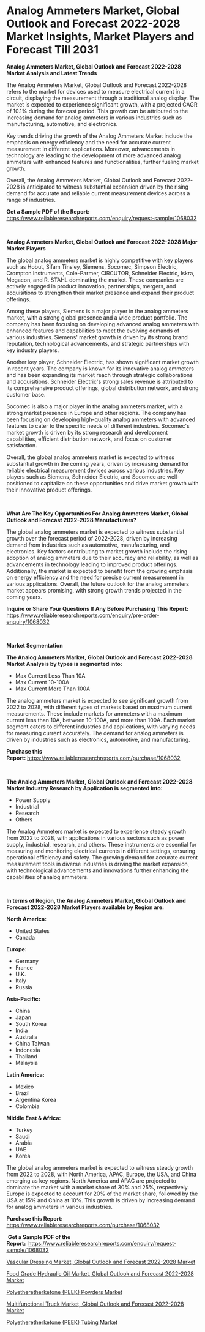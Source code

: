 <p><h1>Analog Ammeters Market, Global Outlook and Forecast 2022-2028 Market Insights, Market Players and Forecast Till 2031</h1></p><p><strong>Analog Ammeters Market, Global Outlook and Forecast 2022-2028 Market Analysis and Latest Trends</strong></p>
<p><p>The Analog Ammeters Market, Global Outlook and Forecast 2022-2028 refers to the market for devices used to measure electrical current in a circuit, displaying the measurement through a traditional analog display. The market is expected to experience significant growth, with a projected CAGR of 10.1% during the forecast period. This growth can be attributed to the increasing demand for analog ammeters in various industries such as manufacturing, automotive, and electronics.</p><p>Key trends driving the growth of the Analog Ammeters Market include the emphasis on energy efficiency and the need for accurate current measurement in different applications. Moreover, advancements in technology are leading to the development of more advanced analog ammeters with enhanced features and functionalities, further fueling market growth.</p><p>Overall, the Analog Ammeters Market, Global Outlook and Forecast 2022-2028 is anticipated to witness substantial expansion driven by the rising demand for accurate and reliable current measurement devices across a range of industries.</p></p>
<p><strong>Get a Sample PDF of the Report:&nbsp;</strong> <a href="https://www.reliableresearchreports.com/enquiry/request-sample/1068032">https://www.reliableresearchreports.com/enquiry/request-sample/1068032</a></p>
<p>&nbsp;</p>
<p><strong>Analog Ammeters Market, Global Outlook and Forecast 2022-2028 Major Market Players</strong></p>
<p><p>The global analog ammeters market is highly competitive with key players such as Hobut, Sifam Tinsley, Siemens, Socomec, Simpson Electric, Crompton Instruments, Cole-Parmer, CIRCUTOR, Schneider Electric, Iskra, Megacon, and R. STAHL dominating the market. These companies are actively engaged in product innovation, partnerships, mergers, and acquisitions to strengthen their market presence and expand their product offerings.</p><p>Among these players, Siemens is a major player in the analog ammeters market, with a strong global presence and a wide product portfolio. The company has been focusing on developing advanced analog ammeters with enhanced features and capabilities to meet the evolving demands of various industries. Siemens' market growth is driven by its strong brand reputation, technological advancements, and strategic partnerships with key industry players.</p><p>Another key player, Schneider Electric, has shown significant market growth in recent years. The company is known for its innovative analog ammeters and has been expanding its market reach through strategic collaborations and acquisitions. Schneider Electric's strong sales revenue is attributed to its comprehensive product offerings, global distribution network, and strong customer base.</p><p>Socomec is also a major player in the analog ammeters market, with a strong market presence in Europe and other regions. The company has been focusing on developing high-quality analog ammeters with advanced features to cater to the specific needs of different industries. Socomec's market growth is driven by its strong research and development capabilities, efficient distribution network, and focus on customer satisfaction.</p><p>Overall, the global analog ammeters market is expected to witness substantial growth in the coming years, driven by increasing demand for reliable electrical measurement devices across various industries. Key players such as Siemens, Schneider Electric, and Socomec are well-positioned to capitalize on these opportunities and drive market growth with their innovative product offerings.</p></p>
<p>&nbsp;</p>
<p><strong>What Are The Key Opportunities For Analog Ammeters Market, Global Outlook and Forecast 2022-2028 Manufacturers?</strong></p>
<p><p>The global analog ammeters market is expected to witness substantial growth over the forecast period of 2022-2028, driven by increasing demand from industries such as automotive, manufacturing, and electronics. Key factors contributing to market growth include the rising adoption of analog ammeters due to their accuracy and reliability, as well as advancements in technology leading to improved product offerings. Additionally, the market is expected to benefit from the growing emphasis on energy efficiency and the need for precise current measurement in various applications. Overall, the future outlook for the analog ammeters market appears promising, with strong growth trends projected in the coming years.</p></p>
<p><strong>Inquire or Share Your Questions If Any Before Purchasing This Report:</strong> <a href="https://www.reliableresearchreports.com/enquiry/pre-order-enquiry/1068032">https://www.reliableresearchreports.com/enquiry/pre-order-enquiry/1068032</a></p>
<p>&nbsp;</p>
<p><strong>Market Segmentation</strong></p>
<p><strong>The Analog Ammeters Market, Global Outlook and Forecast 2022-2028 Market Analysis by types is segmented into:</strong></p>
<p><ul><li>Max Current Less Than 10A</li><li>Max Current 10-100A</li><li>Max Current More Than 100A</li></ul></p>
<p><p>The analog ammeters market is expected to see significant growth from 2022 to 2028, with different types of markets based on maximum current measurements. These include markets for ammeters with a maximum current less than 10A, between 10-100A, and more than 100A. Each market segment caters to different industries and applications, with varying needs for measuring current accurately. The demand for analog ammeters is driven by industries such as electronics, automotive, and manufacturing.</p></p>
<p><strong>Purchase this Report:&nbsp;</strong><a href="https://www.reliableresearchreports.com/purchase/1068032">https://www.reliableresearchreports.com/purchase/1068032</a></p>
<p>&nbsp;</p>
<p><strong>The Analog Ammeters Market, Global Outlook and Forecast 2022-2028 Market Industry Research by Application is segmented into:</strong></p>
<p><ul><li>Power Supply</li><li>Industrial</li><li>Research</li><li>Others</li></ul></p>
<p><p>The Analog Ammeters market is expected to experience steady growth from 2022 to 2028, with applications in various sectors such as power supply, industrial, research, and others. These instruments are essential for measuring and monitoring electrical currents in different settings, ensuring operational efficiency and safety. The growing demand for accurate current measurement tools in diverse industries is driving the market expansion, with technological advancements and innovations further enhancing the capabilities of analog ammeters.</p></p>
<p>&nbsp;</p>
<p><strong>In terms of Region, the Analog Ammeters Market, Global Outlook and Forecast 2022-2028 Market Players available by Region are:</strong></p>
<p>
    <p> <strong> North America: </strong>
        <ul>
            <li>United States</li>
            <li>Canada</li>
        </ul>
        </p> 
    <p> <strong> Europe: </strong>
        <ul>
            <li>Germany</li>
            <li>France</li>
            <li>U.K.</li>
            <li>Italy</li>
            <li>Russia</li>
        </ul>
        </p> 
    <p> <strong> Asia-Pacific: </strong>
        <ul>
            <li>China</li>
            <li>Japan</li>
            <li>South Korea</li>
            <li>India</li>
            <li>Australia</li>
            <li>China Taiwan</li>
            <li>Indonesia</li>
            <li>Thailand</li>
            <li>Malaysia</li>
        </ul>
        </p> 
    <p> <strong> Latin America: </strong>
        <ul>
            <li>Mexico</li>
            <li>Brazil</li>
            <li>Argentina Korea</li>
            <li>Colombia</li>
        </ul>
        </p> 
    <p> <strong> Middle East & Africa: </strong>
        <ul>
            <li>Turkey</li>
            <li>Saudi</li>
            <li>Arabia</li>
            <li>UAE</li>
            <li>Korea</li>
        </ul>
    </p>
    </p>
<p><p>The global analog ammeters market is expected to witness steady growth from 2022 to 2028, with North America, APAC, Europe, the USA, and China emerging as key regions. North America and APAC are projected to dominate the market with a market share of 30% and 25%, respectively. Europe is expected to account for 20% of the market share, followed by the USA at 15% and China at 10%. This growth is driven by increasing demand for analog ammeters in various industries.</p></p>
<p><strong>Purchase this Report: </strong><a href="https://www.reliableresearchreports.com/purchase/1068032">https://www.reliableresearchreports.com/purchase/1068032</a></p>
<p>&nbsp;<strong>Get a Sample PDF of the Report:&nbsp;&nbsp;</strong><a href="https://www.reliableresearchreports.com/enquiry/request-sample/1068032">https://www.reliableresearchreports.com/enquiry/request-sample/1068032</a></p>
<p><strong></strong></p>
<p><p><a href="https://github.com/mauripalmi/Market-Research-Report-List-1/blob/main/vascular-dressing-market-global-outlook-and-forecast-2022-2028-market.md">Vascular Dressing Market, Global Outlook and Forecast 2022-2028 Market</a></p><p><a href="https://github.com/nicoletavirag/Market-Research-Report-List-1/blob/main/food-grade-hydraulic-oil-market-global-outlook-and-forecast-2022-2028-market.md">Food Grade Hydraulic Oil Market, Global Outlook and Forecast 2022-2028 Market</a></p><p><a href="https://issuu.com/reportprime-2/docs/polyetheretherketone-peek-powders-market-size-2030">Polyetheretherketone (PEEK) Powders Market</a></p><p><a href="https://github.com/gulaimolin/Market-Research-Report-List-3/blob/main/multifunctional-truck-market-global-outlook-and-forecast-2022-2028-market.md">Multifunctional Truck Market, Global Outlook and Forecast 2022-2028 Market</a></p><p><a href="https://issuu.com/reportprime-2/docs/polyetheretherketone-peek-tubing-market-size-2030.">Polyetheretherketone (PEEK) Tubing Market</a></p></p>